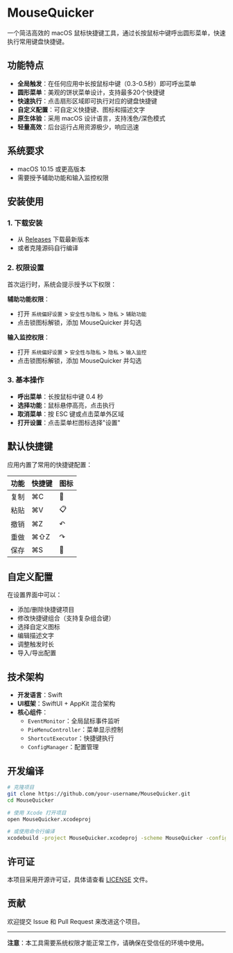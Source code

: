 # MouseQuicker

一个简洁高效的 macOS 鼠标快捷键工具，通过长按鼠标中键呼出圆形菜单，快速执行常用键盘快捷键。

## 功能特点

- **全局触发**：在任何应用中长按鼠标中键（0.3-0.5秒）即可呼出菜单
- **圆形菜单**：美观的饼状菜单设计，支持最多20个快捷键
- **快速执行**：点击扇形区域即可执行对应的键盘快捷键
- **自定义配置**：可自定义快捷键、图标和描述文字
- **原生体验**：采用 macOS 设计语言，支持浅色/深色模式
- **轻量高效**：后台运行占用资源极少，响应迅速

## 系统要求

- macOS 10.15 或更高版本
- 需要授予辅助功能和输入监控权限

## 安装使用

### 1. 下载安装
- 从 [Releases](../../releases) 下载最新版本
- 或者克隆源码自行编译

### 2. 权限设置
首次运行时，系统会提示授予以下权限：

**辅助功能权限**：
- 打开 `系统偏好设置` > `安全性与隐私` > `隐私` > `辅助功能`
- 点击锁图标解锁，添加 MouseQuicker 并勾选

**输入监控权限**：
- 打开 `系统偏好设置` > `安全性与隐私` > `隐私` > `输入监控`
- 点击锁图标解锁，添加 MouseQuicker 并勾选

### 3. 基本操作
- **呼出菜单**：长按鼠标中键 0.4 秒
- **选择功能**：鼠标悬停高亮，点击执行
- **取消菜单**：按 ESC 键或点击菜单外区域
- **打开设置**：点击菜单栏图标选择"设置"

## 默认快捷键

应用内置了常用的快捷键配置：

| 功能 | 快捷键 | 图标 |
|------|--------|------|
| 复制 | ⌘C | 📄 |
| 粘贴 | ⌘V | 📋 |
| 撤销 | ⌘Z | ↶ |
| 重做 | ⌘⇧Z | ↷ |
| 保存 | ⌘S | 💾 |

## 自定义配置

在设置界面中可以：
- 添加/删除快捷键项目
- 修改快捷键组合（支持复杂组合键）
- 选择自定义图标
- 编辑描述文字
- 调整触发时长
- 导入/导出配置

## 技术架构

- **开发语言**：Swift
- **UI框架**：SwiftUI + AppKit 混合架构
- **核心组件**：
  - `EventMonitor`：全局鼠标事件监听
  - `PieMenuController`：菜单显示控制
  - `ShortcutExecutor`：快捷键执行
  - `ConfigManager`：配置管理

## 开发编译

```bash
# 克隆项目
git clone https://github.com/your-username/MouseQuicker.git
cd MouseQuicker

# 使用 Xcode 打开项目
open MouseQuicker.xcodeproj

# 或使用命令行编译
xcodebuild -project MouseQuicker.xcodeproj -scheme MouseQuicker -configuration Release
```

## 许可证

本项目采用开源许可证，具体请查看 [LICENSE](LICENSE) 文件。

## 贡献

欢迎提交 Issue 和 Pull Request 来改进这个项目。

---

**注意**：本工具需要系统权限才能正常工作，请确保在受信任的环境中使用。
